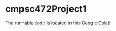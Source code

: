 # cmpsc472Project1

The runnable code is located in this [Google Colab](https://colab.research.google.com/drive/1utlztQpHfDd3SAvBL0nwctHf-8d1yeo4?usp=sharing)
